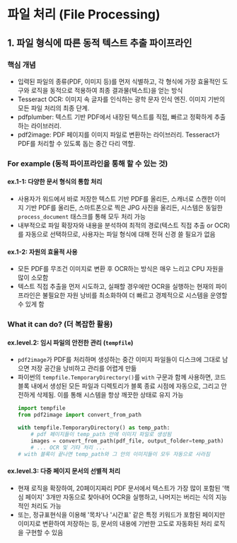 # 파일 처리 (File Processing)

## 1. 파일 형식에 따른 동적 텍스트 추출 파이프라인

### 핵심 개념
- 입력된 파일의 종류(PDF, 이미지 등)를 먼저 식별하고, 각 형식에 가장 효율적인 도구와 로직을 동적으로 적용하여 최종 결과물(텍스트)을 얻는 방식
- Tesseract OCR: 이미지 속 글자를 인식하는 광학 문자 인식 엔진. 이미지 기반의 모든 파일 처리의 최종 단계.
- pdfplumber: 텍스트 기반 PDF에서 내장된 텍스트를 직접, 빠르고 정확하게 추출하는 라이브러리.
- pdf2image: PDF 페이지를 이미지 파일로 변환하는 라이브러리. Tesseract가 PDF를 처리할 수 있도록 돕는 중간 다리 역할.

### For example (동적 파이프라인을 통해 할 수 있는 것)

#### ex.1-1: 다양한 문서 형식의 통합 처리
- 사용자가 워드에서 바로 저장한 텍스트 기반 PDF를 올리든, 스캐너로 스캔한 이미지 기반 PDF를 올리든, 스마트폰으로 찍은 JPG 사진을 올리든, 시스템은 동일한 `process_document` 태스크를 통해 모두 처리 가능
- 내부적으로 파일 확장자와 내용을 분석하여 최적의 경로(텍스트 직접 추출 or OCR)를 자동으로 선택하므로, 사용자는 파일 형식에 대해 전혀 신경 쓸 필요가 없음

#### ex.1-2: 자원의 효율적 사용
- 모든 PDF를 무조건 이미지로 변환 후 OCR하는 방식은 매우 느리고 CPU 자원을 많이 소모함
- 텍스트 직접 추출을 먼저 시도하고, 실패할 경우에만 OCR을 실행하는 현재의 파이프라인은 불필요한 자원 낭비를 최소화하여 더 빠르고 경제적으로 시스템을 운영할 수 있게 함

### What it can do? (더 복잡한 활용)

#### ex.level.2: 임시 파일의 안전한 관리 (`tempfile`)
- `pdf2image`가 PDF를 처리하며 생성하는 중간 이미지 파일들이 디스크에 그대로 남으면 저장 공간을 낭비하고 관리를 어렵게 만듦
- 파이썬의 `tempfile.TemporaryDirectory()`를 `with` 구문과 함께 사용하면, 코드 블록 내에서 생성된 모든 파일과 디렉토리가 블록 종료 시점에 자동으로, 그리고 안전하게 삭제됨. 이를 통해 시스템을 항상 깨끗한 상태로 유지 가능
  ```python
  import tempfile
  from pdf2image import convert_from_path

  with tempfile.TemporaryDirectory() as temp_path:
      # pdf 페이지들이 temp_path 안에 이미지 파일로 생성됨
      images = convert_from_path(pdf_file, output_folder=temp_path)
      # ... OCR 및 기타 처리 ...
  # with 블록이 끝나면 temp_path와 그 안의 이미지들이 모두 자동으로 사라짐
  ```

#### ex.level.3: 다중 페이지 문서의 선별적 처리
- 현재 로직을 확장하여, 20페이지짜리 PDF 문서에서 텍스트가 가장 많이 포함된 '핵심 페이지' 3개만 자동으로 찾아내어 OCR을 실행하고, 나머지는 버리는 식의 지능적인 처리도 가능
- 또는, 정규표현식을 이용해 '목차'나 '시간표' 같은 특정 키워드가 포함된 페이지만 이미지로 변환하여 저장하는 등, 문서의 내용에 기반한 고도로 자동화된 처리 로직을 구현할 수 있음
